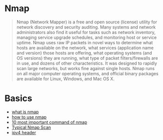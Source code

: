 # Nmap

> Nmap (Network Mapper) is a free and open source (license) utility for
network discovery and security auditing. Many systems and network
administrators also find it useful for tasks such as network inventory,
managing service upgrade schedules, and monitoring host or service
uptime. Nmap uses raw IP packets in novel ways to determine what hosts
are available on the network, what services (application name and version)
those hosts are offering, what operating systems (and OS versions) they are
running, what type of packet filters/firewalls are in use, and dozens
of other characteristics. It was designed to rapidly scan large networks, but
works fine against single hosts. Nmap runs on all major computer operating
systems, and official binary packages are available for Linux, Windows,
and Mac OS X.



# Basics

- [what is nmap](https://github.com/aw-junaid/Hacking-Tools/blob/master/Nmap/Nmap%20Commands/what%20is%20nmap.md)
- [how to use nmap](https://github.com/aw-junaid/Hacking-Tools/blob/master/Nmap/Nmap%20Commands/how%20to%20use%20nmap.md)
- [10 most important command of nmap](https://github.com/aw-junaid/Hacking-Tools/blob/master/Nmap/Nmap%20Commands/10%20most%20important%20command%20of%20nmap.md)
- [Typical Nmap Scan](https://github.com/aw-junaid/Hacking-Tools/blob/master/Nmap/Nmap%20Commands/Typical%20Nmap%20Scan.md)
- [ipv4 header](https://github.com/aw-junaid/Hacking-Tools/blob/master/Nmap/Nmap%20Commands/ipv4%20header.md)

